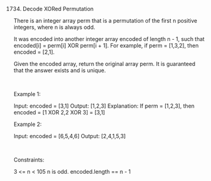 1734. Decode XORed Permutation

There is an integer array perm that is a permutation of the first n positive integers, where n is always odd.

It was encoded into another integer array encoded of length n - 1, such that encoded[i] = perm[i] XOR perm[i + 1]. For example, if perm = [1,3,2], then encoded = [2,1].

Given the encoded array, return the original array perm. It is guaranteed that the answer exists and is unique.

 

Example 1:

Input: encoded = [3,1]
Output: [1,2,3]
Explanation: If perm = [1,2,3], then encoded = [1 XOR 2,2 XOR 3] = [3,1]


Example 2:

Input: encoded = [6,5,4,6]
Output: [2,4,1,5,3]


 

Constraints:

3 <= n < 105
n is odd.
encoded.length == n - 1